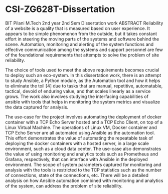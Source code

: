 # CSI-ZG628T-Dissertation
BIT Pilani M.Tech 2nd year 2nd Sem Dissertation work
ABSTRACT
Reliability of a website is a quality that is measured based on user experience. It appears to be simple phenomenon from the outside, but it takes constant effort in steering the moving parts of the systems and software behind the scene. Automation, monitoring and alerting of the system functions and effective communication among the systems and support personnel are few of the foundational requirements that attempts to solve the problem of site reliability. 

The choice of tools used to meet the above requirements becomes crucial to deploy such an eco-system. In this dissertation work, there is an attempt to study Ansible, a Python module, as the Automation tool and how it helps to eliminate the toil [4] due to tasks that are manual, repetitive, automatable, tactical, devoid of enduring value, and that scales linearly as a service grows. The work also involves studying the interfacing capabilities of ansible with tools that helps in monitoring the system metrics and visualize the data captured for analysis. 

The use-case for the project involves automating the deployment of docker container with a TCP Echo Server hosted and a TCP Echo Client, on top of a Linux Virtual Machine. The operations of Linux VM, Docker container and TCP Echo Server are all automated using Ansible as the automation tool. This effort demonstrates the value of automating the repeatable task of deploying the docker containers with a hosted server, in a large scale environment, such as a cloud data center. The use-case also demonstrates the value of using monitoring and analytics tools such as Prometheus and Grafana, respectively,  that can interface with Ansible in the deployed environment. The scope of system parameters captured for monitoring and analysis with the tools is restricted to the TCP statistics such as the number of connections, state of the connections, etc.  There will be a detailed analysis on how Ansible automation combined with monitoring and analytics of the system, can address the problem of site reliability. 
